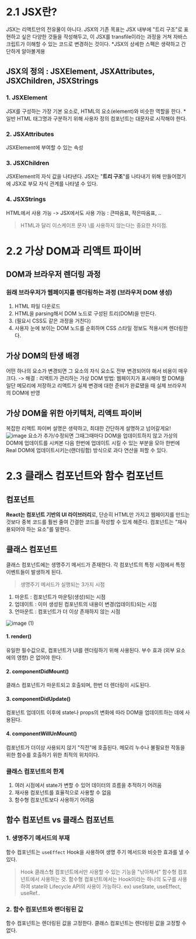 # 2.1 JSX란?

JSX는 리액트만의 전유물이 아니다.
JSX의 기존 목표는 JSX 내부에 "트리 구조"로 표현하고 싶은 다양한 것들을 작성해두고, 이 JSX를 transfile이라는 과정을 거쳐 자바스크립트가 이해할 수 있는 코드로 변경하는 것이다.
\*JSX의 상세한 스펙은 생략하고 간단하게 알아볼게용

## JSX의 정의 : JSXElement, JSXAttributes, JSXChildren, JSXStrings

### 1. JSXElement

JSX를 구성하는 가장 기본 요소로, HTML의 요소(element)와 비슷한 역할을 한다. \*일반 HTML 태그명과 구분하기 위해 사용자 정의 컴포넌트는 대문자로 시작해야 한다.

### 2. JSXAttributes

JSXElement에 부여할 수 있는 속성

### 3. JSXChildren

JSXElement의 자식 값을 나타낸다. JSX는 "**트리 구조**"를 나타내기 위해 만들어졌기에 JSX로 부모 자식 관계를 나타낼 수 있다.

### 4. JSXStrings

HTML에서 사용 가능 -> JSX에서도 사용 가능 : 큰따옴표, 작은따옴표, ..

> HTML과 달리 이스케이프 문자 \를 사용하지 않는다는 중요한 차이점.

# 2.2 가상 DOM과 리액트 파이버

## DOM과 브라우저 렌더링 과정

### 원래 브라우저가 웹페이지를 렌더링하는 과정 (브라우저 DOM 생성)

1. HTML 파일 다운로드
2. HTML을 parsing해서 DOM 노드로 구성된 트리(DOM)을 만든다.
3. (필요시 CSS도 같은 과정을 거친다)
4. 사용자 눈에 보이는 DOM 노드를 순회하며 CSS 스타일 정보도 적용시켜 렌더링한다.

## 가상 DOM의 탄생 배경

어떤 하나의 요소가 변경되면 그 요소의 자식 요소도 전부 변경되어야 해서 비용이 매우 크다.
-> 해결 : 리액트가 관리하는 가상 DOM
방법: 웹페이지가 표시해야 할 DOM을 일단 메모리에 저장하고 리액트가 실제 변경에 대한 준비가 완료됐을 때 실제 브라우저의 DOM에 반영

## 가상 DOM을 위한 아키텍처, 리액트 파이버

복잡한 리액트 파이버 설명은 생략하고, 최대한 간단하게 설명하고 넘어갈게요!
![image](https://github.com/user-attachments/assets/1ad27411-bbcb-451f-b7a6-7287da9118a2)
요소가 추가/수정되면 그때그때마다 DOM을 업데이트하지 않고 가상의 DOM에 업데이트를 시켜본 다음 한번에 업데이트 시킬 수 있는 부분을 모아 한번에 Real DOM에 업데이트시키는(랜더링함) 방식으로 과다 연산을 피할 수 있다.

# 2.3 클래스 컴포넌트와 함수 컴포넌트

## 컴포넌트

**React는 컴포넌트 기반의 UI 라이브러리**로, 단순히 HTML만 가지고 웹페이지를 만드는 것보다 중복 코드를 훨씬 줄여 간결한 코드를 작성할 수 있게 해준다. 컴포넌트는 "재사용되어야 하는 요소"를 말한다.

## 클래스 컴포넌트

클래스 컴포넌트에는 생명주기 메서드가 존재한다. 각 컴포넌트의 특정 시점에서 특정 이벤트들이 발생하게 된다.

> 생명주기 메서드가 실행되는 3가지 시점

1. 마운트 : 컴포넌트가 마운팅(생성)되는 시점
2. 업데이트 : 이미 생성된 컴포넌트의 내용이 변경(업데이트)되는 시점
3. 언마운트 : 컴포넌트가 더 이상 존재하지 않는 시점

![image (1)](https://github.com/user-attachments/assets/00be3561-70d2-4c66-9fc7-9bc39f5480ee)

#### 1. render()

유일한 필수값으로, 컴포넌트가 UI를 렌더링하기 위해 사용된다. 부수 효과 (외부 요소에의 영향) 은 없어야 한다.

#### 2. componentDidMount()

클래스 컴포넌트가 마운트되고 호출되며, 한번 더 렌더링이 시도된다.

#### 3. componentDidUpdate()

컴포넌트 업데이트 이후에 state나 props의 변화에 따라 DOM을 업데이트하는 데에 사용된다.

#### 4. componentWillUnMount()

컴포넌트가 더이상 사용되지 않기 "직전"에 호출된다. 메모리 누수나 불필요한 작동을 위한 함수를 호출하기 위한 최적의 위치이다.

### 클래스 컴포넌트의 한계

1. 여러 시점에서 state가 변할 수 있어 데이터의 흐름을 추적하기 어려움
2. 재사용 컴포넌트를 효율적으로 사용할 수 없음
3. 함수형 컴포넌트보다 사용하기 어려움

## 함수 컴포넌트 vs 클래스 컴포넌트

### 1. 생명주기 메서드의 부재

함수 컴포넌트는 `useEffect` Hook을 사용하여 생명 주기 메서드와 비슷한 효과를 낼 수 있다.

> Hook
> 클래스형 컴포넌트에서만 사용할 수 있는 기능을 "낚아채서" 함수형 컴포넌트에서 사용하는 것.
> 함수형 컴포넌트에서는 Hook이라는 하나의 도구를 사용하여 state와 Lifecycle API의 사용이 가능하다.
> ex) useState, useEffect, useRef..

### 2. 함수 컴포넌트와 랜더링된 값

함수 컴포넌트는 렌더링된 값을 고정한다.
클래스 컴포넌트는 렌더링된 값을 고정할 수 없다.

